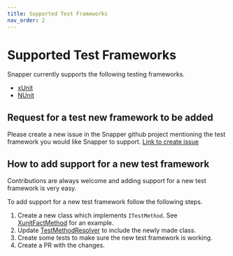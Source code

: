 ```yaml
---
title: Supported Test Frameworks
nav_order: 2
---
```


# Supported Test Frameworks

Snapper currently supports the following testing frameworks.
- [xUnit](https://xunit.net/)
- [NUnit](https://nunit.org/)

## Request for a test new framework to be added
Please create a new issue in the Snapper github project mentioning the test framework you would like Snapper to support. [Link to create issue](https://github.com/theramis/Snapper/issues/new)

## How to add support for a new test framework
Contributions are always welcome and adding support for a new test framework is very easy.

To add support for a new test framework follow the following steps.

1. Create a new class which implements `ITestMethod`. See [XunitFactMethod](https://github.com/theramis/Snapper/blob/master/project/Snapper/Core/TestMethodResolver/TestMethods/XunitFactMethod.cs) for an example.
2. Update [TestMethodResolver](https://github.com/theramis/Snapper/blob/master/project/Snapper/Core/TestMethodResolver/TestMethodResolver.cs#L16) to include the newly made class.
3. Create some tests to make sure the new test framework is working.
4. Create a PR with the changes.
